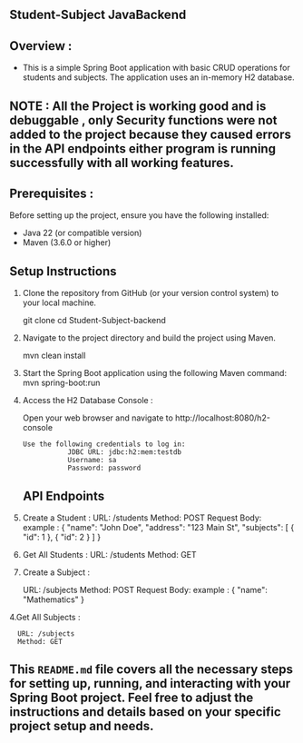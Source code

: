 ## Student-Subject JavaBackend 

## Overview : 
- This is a simple Spring Boot application with basic CRUD operations for students and subjects. The application uses an in-memory H2 database.

## NOTE : All the Project is working good and is debuggable , only Security functions were not added to the project because they caused errors in the API endpoints either program is running successfully with all working features.
 ## Prerequisites : 
 
Before setting up the project, ensure you have the following installed:
- Java 22 (or compatible version)
- Maven (3.6.0 or higher)

 ## Setup Instructions

  1. Clone the repository from GitHub (or your version control system) to your local machine.
      
      git clone <repository-url>
      cd Student-Subject-backend

  2. Navigate to the project directory and build the project using Maven.

      mvn clean install
     
  3. Start the Spring Boot application using the following Maven command:
      mvn spring-boot:run

  4. Access the H2 Database Console :

      Open your web browser and navigate to http://localhost:8080/h2-console
     
         Use the following credentials to log in:
                    JDBC URL: jdbc:h2:mem:testdb
                    Username: sa
                    Password: password

     ## API Endpoints

   1. Create a Student : 
          URL: /students
          Method: POST
        Request Body: example :
                         {
                    "name": "John Doe",
                    "address": "123 Main St",
                    "subjects": [
                  {
                      "id": 1
                      },
                      {
                        "id": 2
                      }
                    ]
                  }


  2. Get All Students : 
          URL: /students
          Method: GET


  3. Create a Subject : 

        URL: /subjects
        Method: POST
        Request Body: example :
                   {
                "name": "Mathematics"
              }

  4.Get All Subjects : 

      URL: /subjects
      Method: GET

## This `README.md` file covers all the necessary steps for setting up, running, and interacting with your Spring Boot project. Feel free to adjust the instructions and details based on your specific project setup and needs.

      
                   
